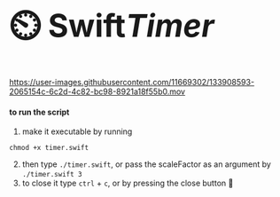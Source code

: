 <h1 style="font-size: 4em;">⏲️ Swift<i>Timer</i></h1>

https://user-images.githubusercontent.com/11669302/133908593-2065154c-6c2d-4c82-bc98-8921a18f55b0.mov

#### to run the script
1. make it executable by running
```shell
chmod +x timer.swift
```
2. then type `./timer.swift`, or pass the scaleFactor as an argument by `./timer.swift 3`
3. to close it type `ctrl` + `c`, or by pressing the close button 🔴
